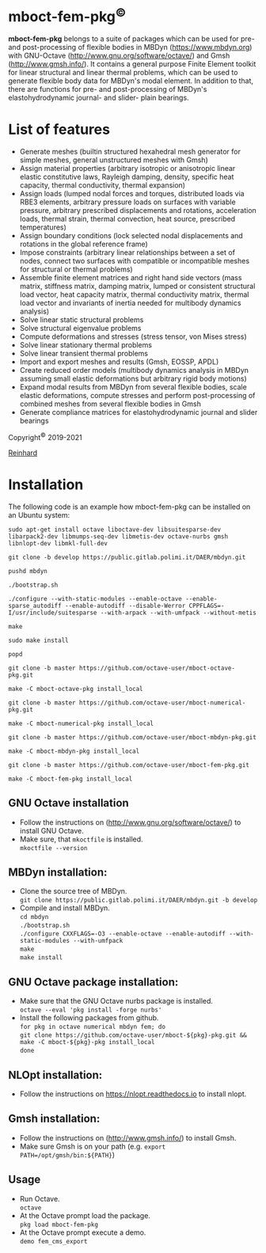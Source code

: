 # mboct-fem-pkg<sup>&copy;</sup>
**mboct-fem-pkg** belongs to a suite of packages which can be used for pre- and post-processing of flexible bodies in MBDyn (https://www.mbdyn.org) with GNU-Octave (http://www.gnu.org/software/octave/) and Gmsh (http://www.gmsh.info/).
It contains a general purpose Finite Element toolkit for linear structural and linear thermal problems, which can be used to generate flexible body data for MBDyn's modal element. 
In addition to that, there are functions for pre- and post-processing of MBDyn's elastohydrodynamic journal- and slider- plain bearings.

# List of features
  - Generate meshes (builtin structured hexahedral mesh generator for simple meshes, general unstructured meshes with Gmsh)
  - Assign material properties (arbitrary isotropic or anisotropic linear elastic constitutive laws, Rayleigh damping, density, specific heat capacity, thermal conductivity, thermal expansion)
  - Assign loads (lumped nodal forces and torques, distributed loads via RBE3 elements, arbitrary pressure loads on surfaces with variable pressure, arbitrary prescribed displacements and rotations, acceleration loads, thermal strain, thermal convection, heat source, prescribed temperatures)
  - Assign boundary conditions (lock selected nodal displacements and rotations in the global reference frame)
  - Impose constraints (arbitrary linear relationships between a set of nodes, connect two surfaces with compatible or incompatible meshes for structural or thermal problems)
  - Assemble finite element matrices and right hand side vectors (mass matrix, stiffness matrix, damping matrix, lumped or consistent structural load vector, heat capacity matrix, thermal conductivity matrix, thermal load vector and invariants of inertia needed for multibody dynamics analysis)
  - Solve linear static structural problems
  - Solve structural eigenvalue problems
  - Compute deformations and stresses (stress tensor, von Mises stress)
  - Solve linear stationary thermal problems
  - Solve linear transient thermal problems
  - Import and export meshes and results (Gmsh, EOSSP, APDL)
  - Create reduced order models (multibody dynamics analysis in MBDyn assuming small elastic deformations but arbitrary rigid body motions)
  - Expand modal results from MBDyn from several flexible bodies, scale elastic deformations, compute stresses and perform post-processing of combined meshes from several flexible bodies in Gmsh
  - Generate compliance matrices for elastohydrodynamic journal and slider bearings

Copyright<sup>&copy;</sup> 2019-2021

[Reinhard](mailto:octave-user@a1.net)

# Installation
 The following code is an example how mboct-fem-pkg can be installed on an Ubuntu system:
 
   `sudo apt-get install octave liboctave-dev libsuitesparse-dev libarpack2-dev libmumps-seq-dev libmetis-dev octave-nurbs gmsh libnlopt-dev libmkl-full-dev`

  `git clone -b develop https://public.gitlab.polimi.it/DAER/mbdyn.git`

  `pushd mbdyn`

  `./bootstrap.sh`

  `./configure --with-static-modules --enable-octave --enable-sparse_autodiff --enable-autodiff --disable-Werror CPPFLAGS=-I/usr/include/suitesparse --with-arpack --with-umfpack --without-metis`

  `make`

  `sudo make install`

  `popd`

  `git clone -b master https://github.com/octave-user/mboct-octave-pkg.git`

  `make -C mboct-octave-pkg install_local`

  `git clone -b master https://github.com/octave-user/mboct-numerical-pkg.git`

  `make -C mboct-numerical-pkg install_local`

  `git clone -b master https://github.com/octave-user/mboct-mbdyn-pkg.git`

  `make -C mboct-mbdyn-pkg install_local`

  `git clone -b master https://github.com/octave-user/mboct-fem-pkg.git`

  `make -C mboct-fem-pkg install_local`
    
## GNU Octave installation
  - Follow the instructions on (http://www.gnu.org/software/octave/) to install GNU Octave.  
  - Make sure, that `mkoctfile` is installed.  
    `mkoctfile --version` 

## MBDyn installation:
  - Clone the source tree of MBDyn.  
    `git clone https://public.gitlab.polimi.it/DAER/mbdyn.git -b develop`
  - Compile and install MBDyn.  
    `cd mbdyn`  
    `./bootstrap.sh`  
    `./configure CXXFLAGS=-O3 --enable-octave --enable-autodiff --with-static-modules --with-umfpack`  
    `make`  
    `make install`

## GNU Octave package installation:
  - Make sure that the GNU Octave nurbs package is installed.  
    `octave --eval 'pkg install -forge nurbs'`
  - Install the following packages from github.  
    `for pkg in octave numerical mbdyn fem; do`    
        `git clone https://github.com/octave-user/mboct-${pkg}-pkg.git && make -C mboct-${pkg}-pkg install_local`	  
    `done`

## NLOpt installation:
  - Follow the instructions on https://nlopt.readthedocs.io to install nlopt.

## Gmsh installation:
  - Follow the instructions on (http://www.gmsh.info/) to install Gmsh.  
  - Make sure Gmsh is on your path (e.g. `export PATH=/opt/gmsh/bin:${PATH}`)

## Usage
  - Run Octave.  
    `octave`
  - At the Octave prompt load the package.   
    `pkg load mboct-fem-pkg`
  - At the Octave prompt execute a demo.  
    `demo fem_cms_export`
	

